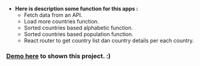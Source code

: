 * **Here is description some function for this apps :** 
  - Fetch data from an API. 
  - Load more countries function. 
  - Sorted countries based alphabetic function. 
  - Sorted countries based population function.
  - React router to get country list dan country details per each country.

### [Demo here](https://countrypopulation.vercel.app/) to shown this project. :)



